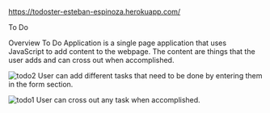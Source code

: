 https://todoster-esteban-espinoza.herokuapp.com/

To Do

Overview
To Do Application is a single page application that uses JavaScript to add content to the webpage. The content are things that the user adds and can cross out when accomplished.

![todo2](https://user-images.githubusercontent.com/52677504/71787662-63193e80-2fe0-11ea-8519-0cc946564757.PNG)
User can add different tasks that need to be done by entering them in the form section.

![todo1](https://user-images.githubusercontent.com/52677504/71787660-5dbbf400-2fe0-11ea-9339-73d378b2e081.PNG)
User can cross out any task when accomplished. 

